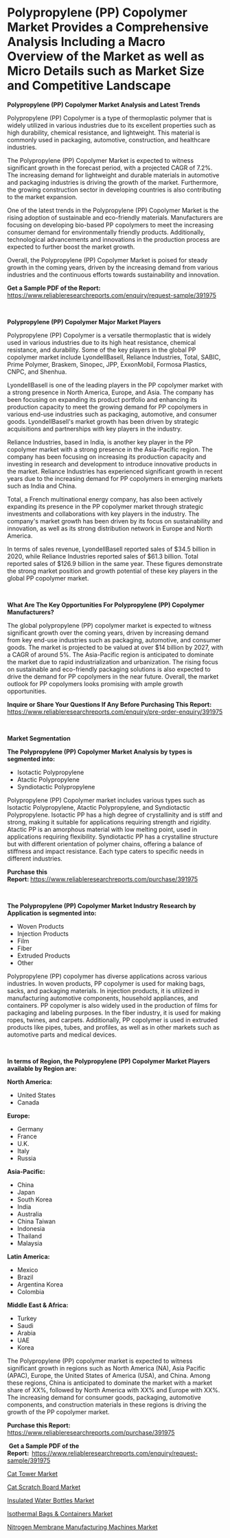 <p><h1>Polypropylene (PP) Copolymer Market Provides a Comprehensive Analysis Including a Macro Overview of the Market as well as Micro Details such as Market Size and Competitive Landscape</h1></p><p><strong>Polypropylene (PP) Copolymer Market Analysis and Latest Trends</strong></p>
<p><p>Polypropylene (PP) Copolymer is a type of thermoplastic polymer that is widely utilized in various industries due to its excellent properties such as high durability, chemical resistance, and lightweight. This material is commonly used in packaging, automotive, construction, and healthcare industries.</p><p>The Polypropylene (PP) Copolymer Market is expected to witness significant growth in the forecast period, with a projected CAGR of 7.2%. The increasing demand for lightweight and durable materials in automotive and packaging industries is driving the growth of the market. Furthermore, the growing construction sector in developing countries is also contributing to the market expansion.</p><p>One of the latest trends in the Polypropylene (PP) Copolymer Market is the rising adoption of sustainable and eco-friendly materials. Manufacturers are focusing on developing bio-based PP copolymers to meet the increasing consumer demand for environmentally friendly products. Additionally, technological advancements and innovations in the production process are expected to further boost the market growth.</p><p>Overall, the Polypropylene (PP) Copolymer Market is poised for steady growth in the coming years, driven by the increasing demand from various industries and the continuous efforts towards sustainability and innovation.</p></p>
<p><strong>Get a Sample PDF of the Report:&nbsp;</strong> <a href="https://www.reliableresearchreports.com/enquiry/request-sample/391975">https://www.reliableresearchreports.com/enquiry/request-sample/391975</a></p>
<p>&nbsp;</p>
<p><strong>Polypropylene (PP) Copolymer Major Market Players</strong></p>
<p><p>Polypropylene (PP) Copolymer is a versatile thermoplastic that is widely used in various industries due to its high heat resistance, chemical resistance, and durability. Some of the key players in the global PP copolymer market include LyondellBasell, Reliance Industries, Total, SABIC, Prime Polymer, Braskem, Sinopec, JPP, ExxonMobil, Formosa Plastics, CNPC, and Shenhua.</p><p>LyondellBasell is one of the leading players in the PP copolymer market with a strong presence in North America, Europe, and Asia. The company has been focusing on expanding its product portfolio and enhancing its production capacity to meet the growing demand for PP copolymers in various end-use industries such as packaging, automotive, and consumer goods. LyondellBasell's market growth has been driven by strategic acquisitions and partnerships with key players in the industry.</p><p>Reliance Industries, based in India, is another key player in the PP copolymer market with a strong presence in the Asia-Pacific region. The company has been focusing on increasing its production capacity and investing in research and development to introduce innovative products in the market. Reliance Industries has experienced significant growth in recent years due to the increasing demand for PP copolymers in emerging markets such as India and China.</p><p>Total, a French multinational energy company, has also been actively expanding its presence in the PP copolymer market through strategic investments and collaborations with key players in the industry. The company's market growth has been driven by its focus on sustainability and innovation, as well as its strong distribution network in Europe and North America.</p><p>In terms of sales revenue, LyondellBasell reported sales of $34.5 billion in 2020, while Reliance Industries reported sales of $61.3 billion. Total reported sales of $126.9 billion in the same year. These figures demonstrate the strong market position and growth potential of these key players in the global PP copolymer market.</p></p>
<p>&nbsp;</p>
<p><strong>What Are The Key Opportunities For Polypropylene (PP) Copolymer Manufacturers?</strong></p>
<p><p>The global polypropylene (PP) copolymer market is expected to witness significant growth over the coming years, driven by increasing demand from key end-use industries such as packaging, automotive, and consumer goods. The market is projected to be valued at over $14 billion by 2027, with a CAGR of around 5%. The Asia-Pacific region is anticipated to dominate the market due to rapid industrialization and urbanization. The rising focus on sustainable and eco-friendly packaging solutions is also expected to drive the demand for PP copolymers in the near future. Overall, the market outlook for PP copolymers looks promising with ample growth opportunities.</p></p>
<p><strong>Inquire or Share Your Questions If Any Before Purchasing This Report:</strong> <a href="https://www.reliableresearchreports.com/enquiry/pre-order-enquiry/391975">https://www.reliableresearchreports.com/enquiry/pre-order-enquiry/391975</a></p>
<p>&nbsp;</p>
<p><strong>Market Segmentation</strong></p>
<p><strong>The Polypropylene (PP) Copolymer Market Analysis by types is segmented into:</strong></p>
<p><ul><li>Isotactic Polypropylene</li><li>Atactic Polypropylene</li><li>Syndiotactic Polypropylene</li></ul></p>
<p><p>Polypropylene (PP) Copolymer market includes various types such as Isotactic Polypropylene, Atactic Polypropylene, and Syndiotactic Polypropylene. Isotactic PP has a high degree of crystallinity and is stiff and strong, making it suitable for applications requiring strength and rigidity. Atactic PP is an amorphous material with low melting point, used in applications requiring flexibility. Syndiotactic PP has a crystalline structure but with different orientation of polymer chains, offering a balance of stiffness and impact resistance. Each type caters to specific needs in different industries.</p></p>
<p><strong>Purchase this Report:&nbsp;</strong><a href="https://www.reliableresearchreports.com/purchase/391975">https://www.reliableresearchreports.com/purchase/391975</a></p>
<p>&nbsp;</p>
<p><strong>The Polypropylene (PP) Copolymer Market Industry Research by Application is segmented into:</strong></p>
<p><ul><li>Woven Products</li><li>Injection Products</li><li>Film</li><li>Fiber</li><li>Extruded Products</li><li>Other</li></ul></p>
<p><p>Polypropylene (PP) copolymer has diverse applications across various industries. In woven products, PP copolymer is used for making bags, sacks, and packaging materials. In injection products, it is utilized in manufacturing automotive components, household appliances, and containers. PP copolymer is also widely used in the production of films for packaging and labeling purposes. In the fiber industry, it is used for making ropes, twines, and carpets. Additionally, PP copolymer is used in extruded products like pipes, tubes, and profiles, as well as in other markets such as automotive parts and medical devices.</p></p>
<p>&nbsp;</p>
<p><strong>In terms of Region, the Polypropylene (PP) Copolymer Market Players available by Region are:</strong></p>
<p>
    <p> <strong> North America: </strong>
        <ul>
            <li>United States</li>
            <li>Canada</li>
        </ul>
        </p> 
    <p> <strong> Europe: </strong>
        <ul>
            <li>Germany</li>
            <li>France</li>
            <li>U.K.</li>
            <li>Italy</li>
            <li>Russia</li>
        </ul>
        </p> 
    <p> <strong> Asia-Pacific: </strong>
        <ul>
            <li>China</li>
            <li>Japan</li>
            <li>South Korea</li>
            <li>India</li>
            <li>Australia</li>
            <li>China Taiwan</li>
            <li>Indonesia</li>
            <li>Thailand</li>
            <li>Malaysia</li>
        </ul>
        </p> 
    <p> <strong> Latin America: </strong>
        <ul>
            <li>Mexico</li>
            <li>Brazil</li>
            <li>Argentina Korea</li>
            <li>Colombia</li>
        </ul>
        </p> 
    <p> <strong> Middle East & Africa: </strong>
        <ul>
            <li>Turkey</li>
            <li>Saudi</li>
            <li>Arabia</li>
            <li>UAE</li>
            <li>Korea</li>
        </ul>
    </p>
    </p>
<p><p>The Polypropylene (PP) copolymer market is expected to witness significant growth in regions such as North America (NA), Asia Pacific (APAC), Europe, the United States of America (USA), and China. Among these regions, China is anticipated to dominate the market with a market share of XX%, followed by North America with XX% and Europe with XX%. The increasing demand for consumer goods, packaging, automotive components, and construction materials in these regions is driving the growth of the PP copolymer market.</p></p>
<p><strong>Purchase this Report: </strong><a href="https://www.reliableresearchreports.com/purchase/391975">https://www.reliableresearchreports.com/purchase/391975</a></p>
<p>&nbsp;<strong>Get a Sample PDF of the Report:&nbsp;&nbsp;</strong><a href="https://www.reliableresearchreports.com/enquiry/request-sample/391975">https://www.reliableresearchreports.com/enquiry/request-sample/391975</a></p>
<p><strong></strong></p>
<p><p><a href="https://gamy-alyssum-396.notion.site/Cat-Tower-Market-Offers-Provide-Insightful-Data-for-the-Time-Period-from-2024-to-2031-and-also-Provi-6119f26702354a5e81d1825ca710b4bb">Cat Tower Market</a></p><p><a href="https://boundless-drawbridge-702.notion.site/Cat-Scratch-Board-Market-Research-Report-Forecasted-for-Period-from-2024-2031-by-Market-Type-Mar-95ad3f5320654cd482050c7739f12c7f">Cat Scratch Board Market</a></p><p><a href="https://view.publitas.com/reportprime-1/insulated-water-bottles-market-size-reflecting-a-forecast-till-2031-market-by-type-by-application-and-by-geography/">Insulated Water Bottles Market</a></p><p><a href="https://view.publitas.com/reportprime-1/global-isothermal-bags-containers-market-size-and-market-trends-insights-and-projections-from-2024-to-2031/">Isothermal Bags & Containers Market</a></p><p><a href="https://natural-crush-b99.notion.site/Nitrogen-Membrane-Manufacturing-Machines-Market-Provides-Detailed-Segmentation-of-this-Market-based--c4a80a6bbdbb4289b4adb4f667f029d6">Nitrogen Membrane Manufacturing Machines Market</a></p></p>